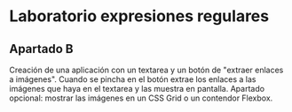# Laboratorio expresiones regulares

## Apartado B

Creación de una aplicación con un textarea y un botón de "extraer enlaces a imágenes".
Cuando se pincha en el botón extrae los enlaces a las imágenes que haya en el textarea y las muestra en pantalla.
Apartado opcional: mostrar las imágenes en un CSS Grid o un contendor Flexbox.
